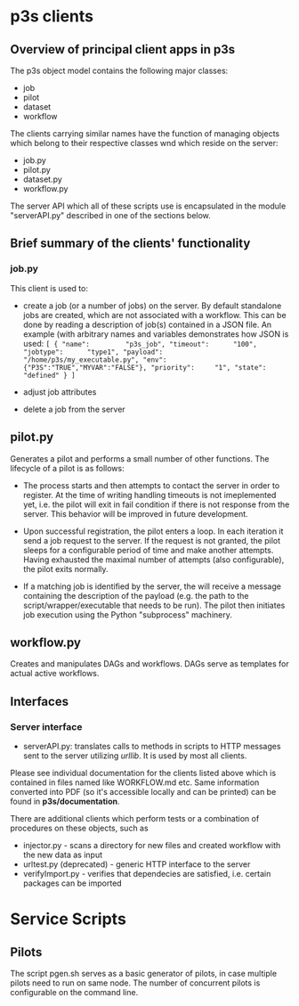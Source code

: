 # p3s clients
## Overview of principal client apps in p3s
The p3s object model contains the following major classes:
* job
* pilot
* dataset
* workflow

The clients carrying similar names have the function of managing
objects which belong to their respective classes wnd which reside on the server:

* job.py
* pilot.py
* dataset.py
* workflow.py

The server API which all of these scripts use is encapsulated in
the module "serverAPI.py" described in one of the sections below.

## Brief summary of the clients' functionality
### job.py

This client is used to:
* create a job (or a number of jobs) on the server. By default standalone jobs
are created, which are not associated with a workflow. This can be done by reading a description of
job(s) contained in a JSON file. An example (with arbitrary names and variables demonstrates
how JSON is used:
`[
    {
        "name":         "p3s_job",
        "timeout":      "100",
        "jobtype":      "type1",
        "payload":      "/home/p3s/my_executable.py",
        "env":          {"P3S":"TRUE","MYVAR":"FALSE"},
        "priority":     "1",
        "state":        "defined"
    }
]`

* adjust job attributes
* delete a job from the server

## pilot.py

Generates a pilot and performs a small number of other functions.
The lifecycle of a pilot is as follows:
* The process starts and then attempts to contact the server in order to register. At the time of writing
handling timeouts is not imeplemented yet, i.e. the pilot will exit in fail condition if there is not
response from the server. This behavior will be improved in future development.

* Upon successful registration, the pilot enters a loop. In each iteration it send a job request
to the server. If the request is not granted, the pilot sleeps for a configurable period of time
and make another attempts. Having exhausted the maximal number of attempts (also configurable), the pilot
exits normally.

* If a matching job is identified by the server, the will receive a message containing the description
of the payload (e.g. the path to the script/wrapper/executable that needs to be run). The pilot then
initiates job execution using the Python "subprocess" machinery.

## workflow.py

Creates and manipulates DAGs and workflows. DAGs serve as templates for actual active workflows.



## Interfaces
### Server interface

* serverAPI.py: translates calls to methods in scripts to HTTP messages sent to the server
utilizing *urllib*. It is used by most all clients.

Please see individual documentation for the clients listed above which is
contained in files named like WORKFLOW.md etc. Same information converted
into PDF (so it's accessible locally and can be printed) can be found in
**p3s/documentation**.


There are additional clients which perform tests or a combination
of procedures on these objects, such as
* injector.py - scans a directory for new files and created workflow with the new data as input
* urltest.py (deprecated) - generic HTTP interface to the server
* verifyImport.py - verifies that dependecies are satisfied, i.e. certain packages can be imported


# Service Scripts
## Pilots
The script pgen.sh serves as a basic generator of pilots, in case multiple pilots need to run
on same node. The number of concurrent pilots is configurable on the command line.

